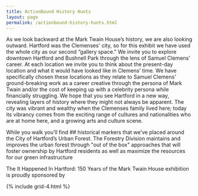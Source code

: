 ```yaml
---
title: ActionBound History Hunts
layout: page
permalink: /actionbound-history-hunts.html
---
```


As we look backward at the Mark Twain House’s history, we are also looking outward. Hartford was the Clemenses' city, so for this exhibit we have used the whole city as our second “gallery space.” We invite you to explore downtown Hartford and Bushnell Park through the lens of Samuel Clemens’ career. At each location we invite you to think about the present-day location and what it would have looked like in Clemens’ time. We have specifically chosen these locations as they relate to Samuel Clemens’ ground-breaking work as a career creative through the persona of Mark Twain and/or the cost of keeping up with a celebrity persona while financially struggling. We hope that you see Hartford in a new way, revealing layers of history where they might not always be apparent. The city was vibrant and wealthy when the Clemenses family lived here; today its vibrancy comes from the exciting range of cultures and nationalities who are at home here, and a growing arts and culture scene.

While you walk you’ll find ## historical markers that we’ve placed around the City of Hartford’s Urban Forest. The Forestry Division maintains and improves the urban forest through "out of the box" approaches that will foster ownership by Hartford residents as well as maximize the resources for our green infrastructure

The It Happened In Hartford: 150 Years of the Mark Twain House exhibition is proudly sponsored by
 
{% include grid-4.html %}